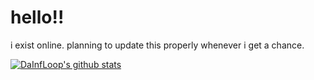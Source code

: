 # hello!!

i exist online. planning to update this properly whenever i get a chance.

<a href="https://github.com/anuraghazra/github-readme-stats"><img align="center" src="https://github-readme-stats.vercel.app/api?username=dainfloop&show_icons=true&include_all_commits=true&theme=buefy&hide_border=true" alt="DaInfLoop's github stats" /></a> 
